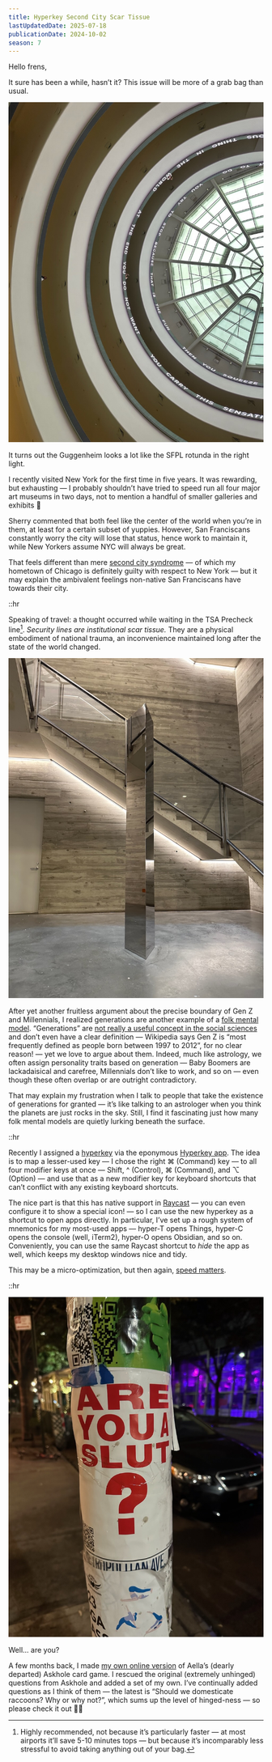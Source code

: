 ```yaml
---
title: Hyperkey Second City Scar Tissue
lastUpdatedDate: 2025-07-18
publicationDate: 2024-10-02
season: 7
---
```


<!-- markdownlint-disable no-inline-html -->

Hello frens,

It sure has been a while, hasn’t it? This issue will be more of a grab bag than usual.

![A view of the Guggen](../../assets/newsletters/guggenheim.jpg)

It turns out the Guggenheim looks a lot like the SFPL rotunda in the right light.

I recently visited New York for the first time in five years. It was rewarding, but exhausting — I probably shouldn’t have tried to speed run all four major art museums in two days, not to mention a handful of smaller galleries and exhibits 🙈

Sherry commented that both feel like the center of the world when you’re in them, at least for a certain subset of yuppies. However, San Franciscans constantly worry the city will lose that status, hence work to maintain it, while New Yorkers assume NYC will always be great.

That feels different than mere [second city syndrome](https://www.urbandictionary.com/define.php?term=second%20city%20syndrome) — of which my hometown of Chicago is definitely guilty with respect to New York — but it may explain the ambivalent feelings non-native San Franciscans have towards their city.

::hr

Speaking of travel: a thought occurred while waiting in the TSA Precheck line[^precheck]. *Security lines are institutional scar tissue.* They are a physical embodiment of national trauma, an inconvenience maintained long after the state of the world changed.

![A piece of art in a gallery in Chelsea in New York City](../../assets/newsletters/new_york_art.jpg)

After yet another fruitless argument about the precise boundary of Gen Z and Millennials, I realized generations are another example of a [folk mental model](https://rwblickhan.org/newsletters/accessible-understandable-answers-in-a-broad-domain-of-interest/#folk-mental-models). “Generations” are [not really a useful concept in the social sciences](https://www.newyorker.com/magazine/2021/10/18/its-time-to-stop-talking-about-generations) and don’t even have a clear definition — Wikipedia says Gen Z is “most frequently defined as people born between 1997 to 2012”, for no clear reason! — yet we love to argue about them. Indeed, much like astrology, we often assign personality traits based on generation — Baby Boomers are lackadaisical and carefree, Millennials don’t like to work, and so on — even though these often overlap or are outright contradictory.

That may explain my frustration when I talk to people that take the existence of generations for granted — it’s like talking to an astrologer when you think the planets are just rocks in the sky. Still, I find it fascinating just how many folk mental models are quietly lurking beneath the surface.

::hr

Recently I assigned a [hyperkey](https://rachsmith.com/hyperkey/) via the eponymous [Hyperkey app](https://hyperkey.app). The idea is to map a lesser-used key — I chose the right ⌘ (Command) key — to all four modifier keys at once — Shift, ^ (Control), ⌘ (Command), and ⌥ (Option) — and use that as a new modifier key for keyboard shortcuts that can’t conflict with any existing keyboard shortcuts.

The nice part is that this has native support in [Raycast](https://www.raycast.com) — you can even configure it to show a special icon! — so I can use the new hyperkey as a shortcut to open apps directly. In particular, I’ve set up a rough system of mnemonics for my most-used apps — hyper-T opens Things, hyper-C opens the console (well, iTerm2), hyper-O opens Obsidian, and so on. Conveniently, you can use the same Raycast shortcut to *hide* the app as well, which keeps my desktop windows nice and tidy.‌

This may be a micro-optimization, but then again, [speed matters](https://rwblickhan.org/misc/pattern-language/#speed-matters).

::hr

![Poster reading "Are You A Slut?" on a pole in New York City](../../assets/newsletters/are_you_a_slut.jpg)

Well... are you?

A few months back, I made [my own online version](https://askhole.rwblickhan.org) of Aella’s (dearly departed) Askhole card game. I rescued the original (extremely unhinged) questions from Askhole and added a set of my own. I’ve continually added questions as I think of them — the latest is “Should we domesticate raccoons? Why or why not?”, which sums up the level of hinged-ness — so please check it out 🙇‍♀️

[^precheck]: Highly recommended, not because it’s particularly faster — at most airports it’ll save 5-10 minutes tops — but because it’s incomparably less stressful to avoid taking anything out of your bag.